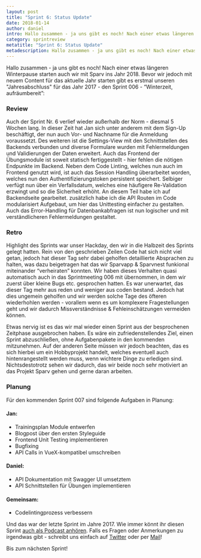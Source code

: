 ```yaml
---
layout: post
title: "Sprint 6: Status Update"
date: 2018-01-14
author: daniel
intro: Hallo zusammen - ja uns gibt es noch! Nach einer etwas längeren Winterpause starten auch wir mit Sparv ins Jahr 2018. Bevor wir jedoch mit neuem Content für das aktuelle Jahr starten gibt es erstmal unseren "Jahresabschluss" für das Jahr 2017 - den Sprint 006 - “Winterzeit, aufräumbereit”.
category: sprintreview
metatitle: "Sprint 6: Status Update"
metadescription: Hallo zusammen - ja uns gibt es noch! Nach einer etwas längeren Winterpause starten auch wir mit Sparv ins Jahr 2018. Bevor wir jedoch mit neuem Content für das aktuelle Jahr starten gibt es erstmal unseren "Jahresabschluss" für das Jahr 2017 - den Sprint 006 - “Winterzeit, aufräumbereit”.
---
```


Hallo zusammen - ja uns gibt es noch! Nach einer etwas längeren Winterpause starten auch wir mit Sparv ins Jahr 2018. Bevor wir jedoch mit neuem Content für das aktuelle Jahr starten gibt es erstmal unseren "Jahresabschluss" für das Jahr 2017 - den Sprint 006 - “Winterzeit, aufräumbereit”:

### Review

Auch der Sprint Nr. 6 verlief wieder außerhalb der Norm - diesmal 5 Wochen lang.
In dieser Zeit hat Jan sich unter anderem mit dem Sign-Up beschäftigt, der nun auch Vor- und Nachname für die Anmeldung voraussetzt. Des weiteren ist die Settings-View mit den Schnittstellen des Backends verbunden und diverse Formulare wurden mit Fehlermeldungen und Validierungen der Daten erweitert.
Auch das Frontend der Übungsmodule ist soweit statisch fertiggestellt - hier fehlen die nötigen Endpunkte im Backend. Neben dem Code Linting, welches nun auch im Frontend genutzt wird, ist auch das Session Handling überarbeitet worden, welches nun den Authentifizierungstoken persistent speichert. Selbiger verfügt nun über ein Verfallsdatum, welches eine häufigere Re-Validation erzwingt und so die Sicherheit erhöht. An diesem Teil habe ich auf Backendseite gearbeitet. zusätzlich habe ich die API Routen im Code modularisiert Aufgebaut, um hier das Unittesting einfacher zu gestalten. Auch das Error-Handling für Datenbankabfragen ist nun logischer und mit verständlicheren Fehlermeldungen gestaltet.


### Retro

Highlight des Sprints war unser Hackday, den wir in die Halbzeit des Sprints gelegt hatten. Rein von den geschrieben Zeilen Code hat sich nicht viel getan, jedoch hat dieser Tag sehr dabei geholfen detaillierte Absprachen zu halten, was dazu beigetragen hat das wir Sparvapp & Sparvnest funkional miteinander “verheiraten” konnten. Wir haben dieses Verhalten quasi automatisch auch in das Sprintmeeting 006 mit übernommen, in dem wir zuerst über kleine Bugs etc. gesprochen hatten.
Es war unerwartet, das dieser Tag mehr aus reden und weniger aus coden bestand. Jedoch hat dies ungemein geholfen und wir werden solche Tage des öfteren wiederhohlen werden - vorallem wenn es um komplexere Fragestellungen geht und wir dadurch Missverständnisse & Fehleinschätzungen vermeiden können.

Etwas nervig ist es das wir mal wieder einen Sprint aus der besprochenen Zeitphase ausgebrochen haben. Es wäre ein zufriedenstellendes Ziel, einen Sprint abzuschließen, ohne Aufgabenpakete in den kommenden mitzunehmen. Auf der anderen Seite müssen wir jedoch beachten, das es sich hierbei um ein Hobbyprojekt handelt, welches eventuell auch hintenrangestellt werden muss, wenn wichtere Dinge zu erledigen sind.
Nichtsdestotrotz sehen wir dadurch, das wir beide noch sehr motiviert an das Projekt Sparv gehen und gerne daran arbeiten.


### Planung

Für den kommenden Sprint 007 sind folgende Aufgaben in Planung:

#### Jan:

- Trainingsplan Module entwerfen
- Blogpost über den ersten Styleguide
- Frontend Unit Testing implementieren
- Bugfixing
- API Calls in VueX-kompatibel umschreiben

#### Daniel:

- API Dokumentation mit Swagger UI umsetztem
- API Schnittstellen für Übungen implementieren

#### Gemeinsam:

- Codelintingprozess verbessern


Und das war der letzte Sprint im Jahre 2017. Wie immer könnt ihr diesen Sprint [auch als Podcast anhören](http://telegram.sparv.de/st006-winterzeit-aufraeumbereit/). Falls es Fragen oder Anmerkungen zu irgendwas gibt - schreibt uns einfach auf [Twitter](https://twitter.com/sparvapp) oder per [Mail](mailto:hi@sparv.de)!

Bis zum nächsten Sprint!
